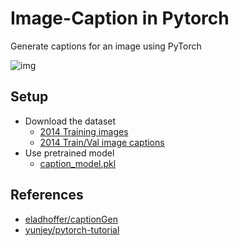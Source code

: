 # Image-Caption in Pytorch

Generate captions for an image using PyTorch

![img](./img.jpg)

## Setup
- Download the dataset
	- [2014 Training images](http://msvocds.blob.core.windows.net/coco2014/train2014.zip)
	- [2014 Train/Val image captions](http://msvocds.blob.core.windows.net/annotations-1-0-3/captions_train-val2014.zip)
- Use pretrained model
	- [caption_model.pkl](https://drive.google.com/file/d/0Bw_Rruvn6N3nVk9pbFZvNjVpSjQ/view?usp=sharing)	

## References

- [eladhoffer/captionGen](https://github.com/eladhoffer/captionGen)
- [yunjey/pytorch-tutorial](https://github.com/yunjey/pytorch-tutorial/tree/master/tutorials/09%20-%20Image%20Captioning)